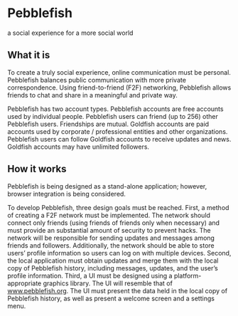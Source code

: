 Pebblefish
==========

a social experience for a more social world


What it is
----------

To create a truly social experience, online communication must be personal. Pebblefish balances public communication with more private correspondence. Using friend-to-friend (F2F) networking, Pebblefish allows friends to chat and share in a meaningful and private way.

Pebblefish has two account types. Pebblefish accounts are free accounts used by individual people. Pebblefish users can friend (up to 256) other Pebblefish users. Friendships are mutual. Goldfish accounts are paid accounts used by corporate / professional entities and other organizations. Pebblefish users can follow Goldfish accounts to receive updates and news. Goldfish accounts may have unlimited followers.


How it works
------------
Pebblefish is being designed as a stand-alone application; however, browser integration is being considered.

To develop Pebblefish, three design goals must be reached. First, a method of creating a F2F network must be implemented. The network should connect only friends (using friends of friends only when necessary) and must provide an substantial amount of security to prevent hacks. The network will be responsible for sending updates and messages among friends and followers. Additionally, the network should be able to store users’ profile information so users can log on with multiple devices. Second, the local application must obtain updates and merge them with the local copy of Pebblefish history, including messages, updates, and the user’s profile information. Third, a UI must be designed using a platform-appropriate graphics library. The UI will resemble that of www.pebblefish.org. The UI must present the data held in the local copy of Pebblefish history, as well as present a welcome screen and a settings menu.
